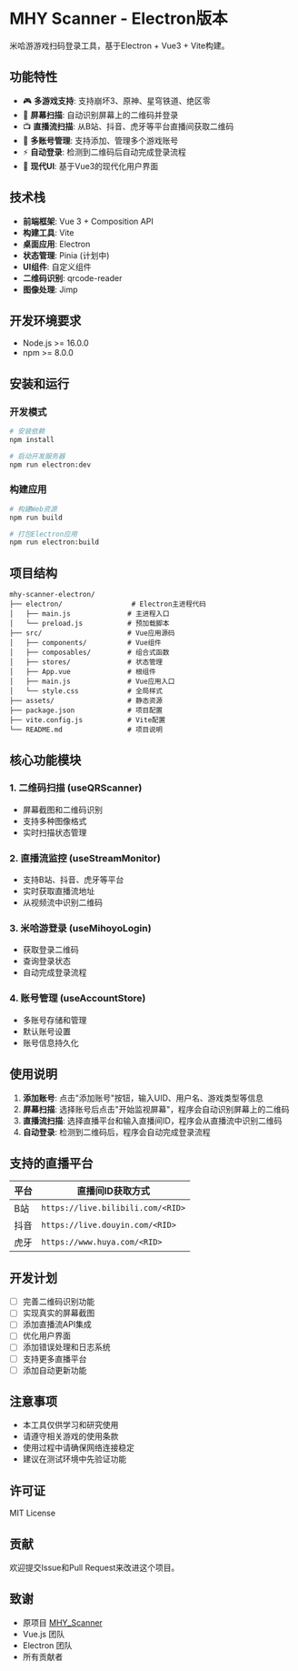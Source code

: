 # MHY Scanner - Electron版本

米哈游游戏扫码登录工具，基于Electron + Vue3 + Vite构建。

## 功能特性

- 🎮 **多游戏支持**: 支持崩坏3、原神、星穹铁道、绝区零
- 📱 **屏幕扫描**: 自动识别屏幕上的二维码并登录
- 📺 **直播流扫描**: 从B站、抖音、虎牙等平台直播间获取二维码
- 👥 **多账号管理**: 支持添加、管理多个游戏账号
- ⚡ **自动登录**: 检测到二维码后自动完成登录流程
- 🎨 **现代UI**: 基于Vue3的现代化用户界面

## 技术栈

- **前端框架**: Vue 3 + Composition API
- **构建工具**: Vite
- **桌面应用**: Electron
- **状态管理**: Pinia (计划中)
- **UI组件**: 自定义组件
- **二维码识别**: qrcode-reader
- **图像处理**: Jimp

## 开发环境要求

- Node.js >= 16.0.0
- npm >= 8.0.0

## 安装和运行

### 开发模式

```bash
# 安装依赖
npm install

# 启动开发服务器
npm run electron:dev
```

### 构建应用

```bash
# 构建Web资源
npm run build

# 打包Electron应用
npm run electron:build
```

## 项目结构

```
mhy-scanner-electron/
├── electron/                 # Electron主进程代码
│   ├── main.js              # 主进程入口
│   └── preload.js           # 预加载脚本
├── src/                     # Vue应用源码
│   ├── components/          # Vue组件
│   ├── composables/         # 组合式函数
│   ├── stores/              # 状态管理
│   ├── App.vue              # 根组件
│   ├── main.js              # Vue应用入口
│   └── style.css            # 全局样式
├── assets/                  # 静态资源
├── package.json             # 项目配置
├── vite.config.js           # Vite配置
└── README.md                # 项目说明
```

## 核心功能模块

### 1. 二维码扫描 (useQRScanner)
- 屏幕截图和二维码识别
- 支持多种图像格式
- 实时扫描状态管理

### 2. 直播流监控 (useStreamMonitor)
- 支持B站、抖音、虎牙等平台
- 实时获取直播流地址
- 从视频流中识别二维码

### 3. 米哈游登录 (useMihoyoLogin)
- 获取登录二维码
- 查询登录状态
- 自动完成登录流程

### 4. 账号管理 (useAccountStore)
- 多账号存储和管理
- 默认账号设置
- 账号信息持久化

## 使用说明

1. **添加账号**: 点击"添加账号"按钮，输入UID、用户名、游戏类型等信息
2. **屏幕扫描**: 选择账号后点击"开始监视屏幕"，程序会自动识别屏幕上的二维码
3. **直播流扫描**: 选择直播平台和输入直播间ID，程序会从直播流中识别二维码
4. **自动登录**: 检测到二维码后，程序会自动完成登录流程

## 支持的直播平台

| 平台 | 直播间ID获取方式 |
|------|------------------|
| B站 | `https://live.bilibili.com/<RID>` |
| 抖音 | `https://live.douyin.com/<RID>` |
| 虎牙 | `https://www.huya.com/<RID>` |

## 开发计划

- [ ] 完善二维码识别功能
- [ ] 实现真实的屏幕截图
- [ ] 添加直播流API集成
- [ ] 优化用户界面
- [ ] 添加错误处理和日志系统
- [ ] 支持更多直播平台
- [ ] 添加自动更新功能

## 注意事项

- 本工具仅供学习和研究使用
- 请遵守相关游戏的使用条款
- 使用过程中请确保网络连接稳定
- 建议在测试环境中先验证功能

## 许可证

MIT License

## 贡献

欢迎提交Issue和Pull Request来改进这个项目。

## 致谢

- 原项目 [MHY_Scanner](https://github.com/Theresa-0328/MHY_Scanner)
- Vue.js 团队
- Electron 团队
- 所有贡献者
